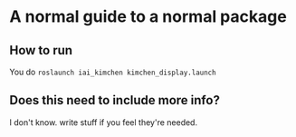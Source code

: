 # A normal guide to a normal package

## How to run
You do `roslaunch iai_kimchen kimchen_display.launch`

## Does this need to include more info?
I don't know. write stuff if you feel they're needed. 

